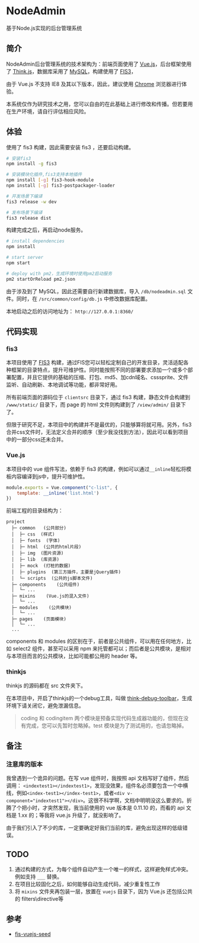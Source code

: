 # NodeAdmin
基于Node.js实现的后台管理系统

## 简介

NodeAdmin后台管理系统的技术架构为：前端页面使用了 [Vue.js](http://vuejs.org/)，后台框架使用了 [Think.js](https://thinkjs.org/)，数据库采用了 [MySQL](https://www.mysql.com/)，构建使用了 [FIS3](http://fis.baidu.com/fis3/index.html)，

由于 Vue.js 不支持 IE8 及其以下版本，因此，建议使用 [Chrome](http://www.google.cn/chrome/browser/desktop/index.html) 浏览器进行体验。

本系统仅作为研究技术之用，您可以自由的在此基础上进行修改和传播。但若要用在生产环境，请自行评估相应风险。


## 体验
使用了 fis3 构建，因此需要安装 fis3 ，还要启动构建。

```bash
# 安装fis3
npm install -g fis3

# 安装模块化插件,fis3支持本地插件
npm install [-g] fis3-hook-module
npm install [-g] fis3-postpackager-loader

# 开发场景下编译
fis3 release -w dev

# 发布场景下编译
fis3 release dist
```

构建完成之后，再启动node服务。

```bash
# install dependencies
npm install

# start server
npm start

# deploy with pm2，生成环境时使用pm2启动服务
pm2 startOrReload pm2.json
```

由于涉及到了 MySQL，因此还需要自行新建数据库，导入 `/db/nodeadmin.sql` 文件。同时，在 `/src/common/config/db.js` 中修改数据库配置。

本地启动之后的访问地址为： `http://127.0.0.1:8360/`

## 代码实现
### fis3
本项目使用了 [FIS3](http://fis.baidu.com/fis3/index.html) 构建，通过FIS您可以轻松定制自己的开发目录，灵活适配各种框架的目录特点，提升可维护性。同时能按照不同的部署要求添加一个或多个部署配置，并且它提供的基础的压缩、打包、md5、加cdn域名、csssprite、文件监听、自动刷新、本地调试等功能，都非常好用。

所有前端页面的源码位于 `clientsrc` 目录下，通过 fis3 构建，静态文件会构建到 `/www/static/` 目录下，而 page 的 html 文件则构建到了 `/view/admin/` 目录下了。

但限于研究不足，本项目中的构建并不是最优的，只能够算将就可用。另外，fis3 合并css文件时，无法定义合并的顺序（至少我没找到方法），因此可以看到项目中的一部分css还未合并。

### Vue.js
本项目中的 vue 组件写法，依赖于 fis3 的构建，例如可以通过`__inline`轻松将模板内容编译到js中，提升可维护性。

```javascript
module.exports = Vue.component("c-list", {
    template: __inline('list.html')
})
```

前端工程的目录结构为：
```
project
  ├─ common   (公共部分)  
  │  ├─ css  (样式)
  │  ├─ fonts  (字体)
  │  ├─ html  (公共的html片段)
  │  ├─ img  (图片资源)
  │  ├─ lib  (库资源)
  │  ├─ mock  (打桩的数据)
  │  ├─ plugins  (第三方插件，主要是jQuery插件)
  │  └─ scripts  (公共的js脚本文件)
  ├─ components    (公共组件)
  │  └─ ...
  ├─ mixins    (Vue.js的混入文件)
  │  └─ ...
  ├─ modules    (公共模块)
  │  └─ ...
  ├─ pages    (页面模块)
  │  └─ ...
  ...
```
components 和 modules 的区别在于，前者是公共组件，可以用在任何地方，比如 select2 组件，甚至可以采用 npm 来托管都可以；而后者是公共模块，是相对与本项目而言的公共模块，比如可能都公用的 header 等。

### thinkjs
thinkjs 的源码都在 src 文件夹下。

在本项目中，开启了thinkjs的一个debug工具，叫做 [think-debug-toolbar](https://github.com/qgy18/think-debug-toolbar)，生成环境下请关闭它，避免泄漏信息。

> coding 和 codingitem 两个模块是预备实现代码生成器功能的，但现在没有完成，您可以先暂时忽略掉。test 模块是为了测试用的，也请忽略掉。

## 备注
### 注意库的版本
我曾遇到一个诡异的问题。在写 vue 组件时，我按照 api 文档写好了组件，然后调用： `<indextest1></indextest1>`，发现没效果，组件名必须要包含一个中横线，例如`<index-test1></index-test1>`，或者`<div v-component="indextest1"></div>`。这很不科学啊，文档中明明没这么要求的。折腾了个把小时，才突然发现，我当前使用的 vue 版本是 0.11.10 的，而看的 api 文档是 1.xx 的；等我将 vue.js 升级了，就没影响了。

由于我们引入了不少的库，一定要确定好我们当前的库，避免出现这样的低级错误。


## TODO
1. 通过构建的方式，为每个组件自动产生一个唯一的样式，这样避免样式冲突。例如支持 `___` 替换。
2. 在项目比较固化之后，如何能够自动生成代码，减少重复性工作
3. 将 `mixins` 文件夹再包装一层，放置在 `vuejs` 目录下，因为 Vue.js 还包括公共的 filters\directive等




## 参考

 - [fis-vuejs-seed](https://github.com/zhangtao07/fis-vuejs-seed)

